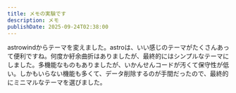 ```yaml
---
title: メモの実験です
description: メモ
publishDate: 2025-09-24T02:38:00
---
```

astrowindからテーマを変えました。astroは、いい感じのテーマがたくさんあって便利ですね。何度か紆余曲折はありましたが、最終的にはシンプルなテーマにしました。多機能なものもありましたが、いかんせんコードが汚くて保守性が低い。しかもいらない機能も多くて、データ削除するのが手間だったので、最終的にミニマルなテーマを選びました。
